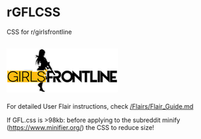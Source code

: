 # rGFLCSS
CSS for r/girlsfrontline

![alt text](https://github.com/FrontlineSubreddits/rGFLCSS/blob/main/assets/Logo2.png "Girls Frontline")
-----------------------------

For detailed User Flair instructions, check [/Flairs/Flair_Guide.md](https://github.com/ad3z10/rGFLCSS/blob/1e5e61180344d24a2aff47261f631dc468191d35/Flairs/Flair_Guide.md)

If GFL.css is >98kb: before applying to the subreddit minify (https://www.minifier.org/) the CSS to reduce size!